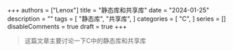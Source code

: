 +++
authors = ["Lenox"]
title = "静态库和共享库"
date = "2024-01-25"
description = ""
tags = [
    "静态库",
    "共享库",
]
categories = [
    "C",
]
series = []
disableComments = true
draft = true
+++

> 这篇文章主要讨论一下C中的静态库和共享库
